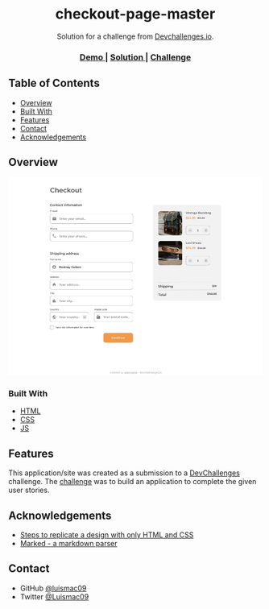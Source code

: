 <h1 align="center">checkout-page-master</h1>

<div align="center">
   Solution for a challenge from  <a href="http://devchallenges.io" target="_blank">Devchallenges.io</a>.
</div>

<div align="center">
  <h3>
    <a href="https://luismac09.github.io/DevChallenges/Responsive-Web-Path/checkout-page-master/">
      Demo
    </a>
    <span> | </span>
    <a href="https://devchallenges.io/solutions/sL0uwIbLbKbNQ4i7D1PF">
      Solution
    </a>
    <span> | </span>
    <a href="https://devchallenges.io/challenges/0J1NxxGhOUYVqihwegfO">
      Challenge
    </a>
  </h3>
</div>

<!-- TABLE OF CONTENTS -->

## Table of Contents

- [Overview](#overview)
- [Built With](#built-with)
- [Features](#features)
- [Contact](#contact)
- [Acknowledgements](#acknowledgements)

<!-- OVERVIEW -->

## Overview

![screenshot](./design/checkout.jpg)

### Built With

- [HTML](https://developer.mozilla.org/es/docs/Web/HTML)
- [CSS](https://developer.mozilla.org/es/docs/Web/CSS)
- [JS](https://developer.mozilla.org/es/docs/Web/JavaScript)

## Features

This application/site was created as a submission to a [DevChallenges](https://devchallenges.io/challenges) challenge. The [challenge](https://devchallenges.io/challenges/0J1NxxGhOUYVqihwegfO) was to build an application to complete the given user stories.

## Acknowledgements

<!-- This section should list any articles or add-ons/plugins that helps you to complete the project. This is optional but it will help you in the future. For exmpale -->

- [Steps to replicate a design with only HTML and CSS](https://devchallenges-blogs.web.app/how-to-replicate-design/)
- [Marked - a markdown parser](https://github.com/chjj/marked)

## Contact

- GitHub [@luismac09](https://github.com/luismac09)
- Twitter [@Luismac09](https://twitter.com/luismac09)
